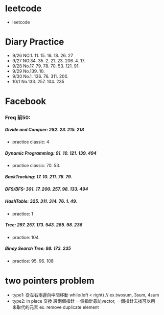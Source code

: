 # leetcode
* leetcode

# Diary Practice
* 9/26 NO.1. 11. 15. 16. 18. 26. 27
* 9/27 NO.34. 35. 2. 21. 23. 206. 4. 17.
* 9/28 No.17. 79. 78. 70. 53. 121. 91.
* 9/29 No.139. 10.
* 9/30 No.1. 136. 76. 311. 200.
* 10/1 No.133. 257. 104. 235

# Facebook
### Freq 前50:
##### Divide and Conquer: 282. 23. 215. 218            
* practice classic: 4
##### Dynamic Programming: 91. 10. 121. 139. 494    
* practice classic: 70. 53.
##### BackTracking: 17. 10. 211. 78. 79.
##### DFS/BFS: 301. 17. 200. 257. 98. 133. 494
##### HashTable: 325. 311. 314. 76. 1. 49.
* practice: 1
##### Tree: 297. 257. 173. 543. 285. 98. 236
* practice: 104
##### Binay Search Tree: 98. 173. 235
* practice: 95. 96. 108
# two pointers problem
* type1: 從左右兩邊向中間移動 while(left < right) // ex.twosum, 3sum, 4sum
* type2: in place 交換 設兩個指針 一個指針尋訪vector, 一個指針去找可以用來取代的元素 ex. remove duplicate element
